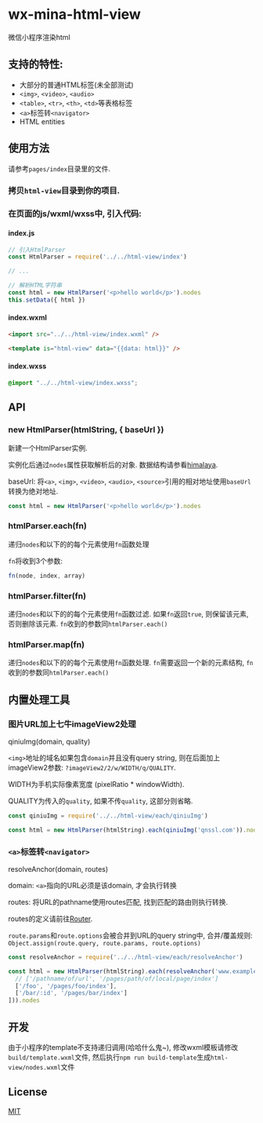 # wx-mina-html-view
微信小程序渲染html

## 支持的特性:
* 大部分的普通HTML标签(未全部测试)
* `<img>`, `<video>`, `<audio>`
* `<table>`, `<tr>`, `<th>`, `<td>`等表格标签
* `<a>`标签转`<navigator>`
* HTML entities

## 使用方法
请参考`pages/index`目录里的文件.

### 拷贝`html-view`目录到你的项目.

### 在页面的js/wxml/wxss中, 引入代码:

#### index.js

```js
// 引入HtmlParser
const HtmlParser = require('../../html-view/index')

// ...

// 解析HTML字符串
const html = new HtmlParser('<p>hello world</p>').nodes
this.setData({ html })
```

#### index.wxml

```html
<import src="../../html-view/index.wxml" />

<template is="html-view" data="{{data: html}}" />
```

#### index.wxss

```css
@import "../../html-view/index.wxss";
```

## API

### new HtmlParser(htmlString, { baseUrl })
新建一个HtmlParser实例.

实例化后通过`nodes`属性获取解析后的对象. 数据结构请参看[himalaya](https://github.com/andrejewski/himalaya).

baseUrl: 将`<a>`, `<img>`, `<video>`, `<audio>`, `<source>`引用的相对地址使用`baseUrl`转换为绝对地址.

```js
const html = new HtmlParser('<p>hello world</p>').nodes
```

### htmlParser.each(fn)
递归`nodes`和以下的的每个元素使用`fn`函数处理

`fn`将收到3个参数:
```js
fn(node, index, array)
```

### htmlParser.filter(fn)
递归`nodes`和以下的的每个元素使用`fn`函数过滤. 如果`fn`返回`true`, 则保留该元素, 否则删除该元素. `fn`收到的参数同`htmlParser.each()`

### htmlParser.map(fn)
递归`nodes`和以下的的每个元素使用`fn`函数处理. `fn`需要返回一个新的元素结构, `fn`收到的参数同`htmlParser.each()`


## 内置处理工具

### 图片URL加上七牛imageView2处理
qiniuImg(domain, quality)

`<img>`地址的域名如果包含`domain`并且没有query string, 则在后面加上imageView2参数: `?imageView2/2/w/WIDTH/q/QUALITY`.

WIDTH为手机实际像素宽度 (pixelRatio * windowWidth).

QUALITY为传入的`quality`, 如果不传`quality`, 这部分则省略.

```js
const qiniuImg = require('../../html-view/each/qiniuImg')

const html = new HtmlParser(htmlString).each(qiniuImg('qnssl.com')).nodes
```

### `<a>`标签转`<navigator>`
resolveAnchor(domain, routes)

domain: `<a>`指向的URL必须是该domain, 才会执行转换

routes: 将URL的pathname使用routes匹配, 找到匹配的路由则执行转换.

routes的定义请前往[Router](https://github.com/fenivana/Router).

`route.params`和`route.options`会被合并到URL的query string中, 合并/覆盖规则: `Object.assign(route.query, route.params, route.options)`

```js
const resolveAnchor = require('../../html-view/each/resolveAnchor')

const html = new HtmlParser(htmlString).each(resolveAnchor('www.example.com', [
  // ['/pathname/of/url', '/pages/path/of/local/page/index']
  ['/foo', '/pages/foo/index'],
  ['/bar/:id', '/pages/bar/index']
])).nodes
```

## 开发
由于小程序的template不支持递归调用(哈哈什么鬼~), 修改wxml模板请修改`build/template.wxml`文件, 然后执行`npm run build-template`生成`html-view/nodes.wxml`文件

## License
[MIT](LICENSE)
